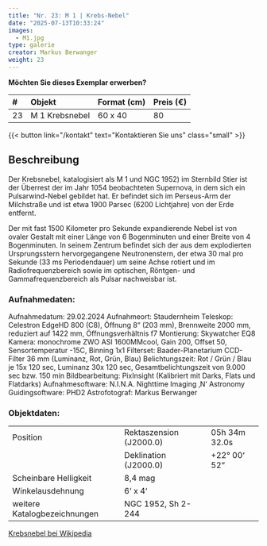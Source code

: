 ```yaml
---
title: "Nr. 23: M 1 | Krebs-Nebel"
date: "2025-07-13T10:33:24"
images:
  - M1.jpg
type: galerie
creator: Markus Berwanger
weight: 23
---
```


**Möchten Sie dieses Exemplar erwerben?**

| #   | Objekt         | Format (cm) | Preis (€) |
| :-- | :------------- | :---------- | :-------- |
| 23  | M 1 Krebsnebel | 60 x 40     | 80        |

{{< button link="/kontakt" text="Kontaktieren Sie uns" class="small" >}}

## Beschreibung

Der Krebsnebel, katalogisiert als M 1 und NGC 1952) im Sternbild Stier ist der Überrest der im Jahr 1054 beobachteten Supernova, in dem sich ein Pulsarwind-Nebel gebildet hat. Er befindet sich im Perseus-Arm der Milchstraße und ist etwa 1900 Parsec (6200 Lichtjahre) von der Erde entfernt.

Der mit fast 1500 Kilometer pro Sekunde expandierende Nebel ist von ovaler Gestalt mit einer Länge von 6 Bogenminuten und einer Breite von 4 Bogenminuten. In seinem Zentrum befindet sich der aus dem explodierten Ursprungsstern hervorgegangene Neutronenstern, der etwa 30 mal pro Sekunde (33 ms Periodendauer) um seine Achse rotiert und im Radiofrequenzbereich sowie im optischen, Röntgen- und Gammafrequenzbereich als Pulsar nachweisbar ist.

### Aufnahmedaten:

Aufnahmedatum: 29.02.2024
Aufnahmeort: Staudernheim
Teleskop: Celestron EdgeHD 800 (C8), Öffnung 8“ (203 mm), Brennweite 2000 mm, reduziert auf 1422 mm, Öffnungsverhältnis f7
Montierung: Skywatcher EQ8
Kamera: monochrome ZWO ASI 1600MMcool, Gain 200, Offset 50, Sensortemperatur -15C, Binning 1x1
Filterset: Baader-Planetarium CCD-Filter 36 mm (Luminanz, Rot, Grün, Blau)
Belichtungszeit: Rot / Grün / Blau je 15x 120 sec, Luminanz 30x 120 sec, Gesamtbelichtungszeit von 9.000 sec bzw. 150 min
Bildbearbeitung: PixInsight (Kalibriert mit Darks, Flats und Flatdarks)
Aufnahmesoftware: N.I.N.A. Nighttime Imaging ‚N‘ Astronomy
Guidingsoftware: PHD2
Astrofotograf: Markus Berwanger

### Objektdaten:

|                              |                         |               |
| ---------------------------- | ----------------------- | ------------- |
| Position                     | Rektaszension (J2000.0) | 05h 34m 32.0s |
|                              | Deklination (J2000.0)   | +22° 00‘ 52“  |
| Scheinbare Helligkeit        | 8,4 mag                 |               |
| Winkelausdehnung             | 6‘ x 4‘                 |               |
| weitere Katalogbezeichnungen | NGC 1952, Sh 2-244      |               |

[Krebsnebel bei Wikipedia](https://de.wikipedia.org/wiki/Krebsnebel)
